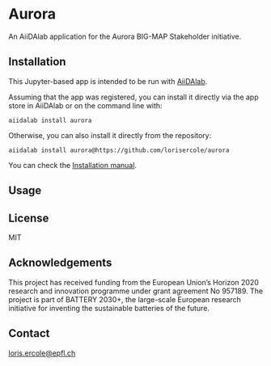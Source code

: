 # Aurora

An AiiDAlab application for the Aurora BIG-MAP Stakeholder initiative.

## Installation

This Jupyter-based app is intended to be run with [AiiDAlab](https://www.materialscloud.org/aiidalab).

Assuming that the app was registered, you can install it directly via the app store in AiiDAlab or on the command line with:
```
aiidalab install aurora
```
Otherwise, you can also install it directly from the repository:
```
aiidalab install aurora@https://github.com/lorisercole/aurora
```

You can check the [Installation manual](INSTALLATION_GUIDE.md).

## Usage

## License

MIT

## Acknowledgements

This project has received funding from the European Union’s Horizon 2020 research and innovation programme under grant agreement No 957189. The project is part of BATTERY 2030+, the large-scale European research initiative for inventing the sustainable batteries of the future.

## Contact

loris.ercole@epfl.ch

